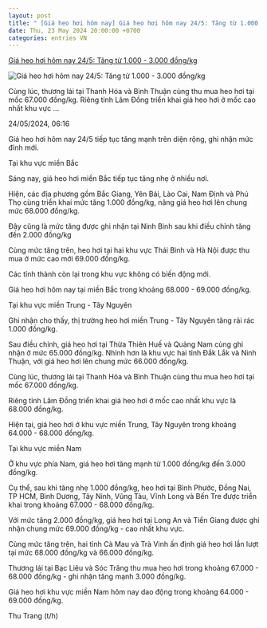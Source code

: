 ```yaml
---
layout: post
title: " [Giá heo hơi hôm nay] Giá heo hơi hôm nay 24/5: Tăng từ 1.000 - 3.000 đồng/kg"
date: Thu, 23 May 2024 20:00:00 +0700
categories: entries VN
---
```

[Giá heo hơi hôm nay 24/5: Tăng từ 1.000 - 3.000 đồng/kg](https://thuonghieucongluan.com.vn/gia-heo-hoi-hom-nay-24-5-tang-tu-1-000-3-000-dong-kg-a222967.html)

![Giá heo hơi hôm nay 24/5: Tăng từ 1.000 - 3.000 đồng/kg](https://media.thuonghieucongluan.vn/resize_640x360/uploads/2024/05/24/heo-2-1716506129.jpeg)

Cùng lúc, thương lái tại Thanh Hóa và Bình Thuận cùng thu mua heo hơi tại mốc 67.000 đồng/kg. Riêng tỉnh Lâm Đồng triển khai giá heo hơi ở mốc cao nhất khu vực ...

24/05/2024, 06:16

Giá heo hơi hôm nay 24/5 tiếp tục tăng mạnh trên diện rộng, ghi nhận mức đỉnh mới.

Tại khu vực miền Bắc

Sáng nay, giá heo hơi miền Bắc tiếp tục tăng nhẹ ở nhiều nơi.

Hiện, các địa phương gồm Bắc Giang, Yên Bái, Lào Cai, Nam Định và Phú Thọ cùng triển khai mức tăng 1.000 đồng/kg, nâng giá heo hơi lên chung mức 68.000 đồng/kg.

Đây cũng là mức tăng được ghi nhận tại Ninh Bình sau khi điều chỉnh tăng đến 2.000 đồng/kg

Cùng mức tăng trên, heo hơi tại hai khu vực Thái Bình và Hà Nội được thu mua ở mức cao mới 69.000 đồng/kg.

Các tỉnh thành còn lại trong khu vực không có biến động mới.

Giá heo hơi hôm nay tại miền Bắc trong khoảng 68.000 - 69.000 đồng/kg.

Tại khu vực miền Trung - Tây Nguyên

Ghi nhận cho thấy, thị trường heo hơi miền Trung - Tây Nguyên tăng rải rác 1.000 đồng/kg.

Sau điều chỉnh, giá heo hơi tại Thừa Thiên Huế và Quảng Nam cùng ghi nhận ở mức 65.000 đồng/kg. Nhỉnh hơn là khu vực hai tỉnh Đắk Lắk và Ninh Thuận, với giá heo hơi lên chung mức 66.000 đồng/kg.

Cùng lúc, thương lái tại Thanh Hóa và Bình Thuận cùng thu mua heo hơi tại mốc 67.000 đồng/kg.

Riêng tỉnh Lâm Đồng triển khai giá heo hơi ở mốc cao nhất khu vực là 68.000 đồng/kg.

Hiện tại, giá heo hơi ở khu vực miền Trung, Tây Nguyên trong khoảng 64.000 - 68.000 đồng/kg.

Tại khu vực miền Nam

Ở khu vực phía Nam, giá heo hơi tăng mạnh từ 1.000 đồng/kg đến 3.000 đồng/kg.

Cụ thể, sau khi tăng nhẹ 1.000 đồng/kg, heo hơi tại Bình Phước, Đồng Nai, TP HCM, Bình Dương, Tây Ninh, Vũng Tàu, Vĩnh Long và Bến Tre được triển khai trong khoảng 67.000 - 68.000 đồng/kg.

Với mức tăng 2.000 đồng/kg, giá heo hơi tại Long An và Tiền Giang được ghi nhận chung mức 69.000 đồng/kg - cao nhất khu vực.

Cùng mức tăng trên, hai tỉnh Cà Mau và Trà Vinh ấn định giá heo hơi lần lượt tại mức 68.000 đồng/kg và 66.000 đồng/kg.

Thương lái tại Bạc Liêu và Sóc Trăng thu mua heo hơi trong khoảng 67.000 - 68.000 đồng/kg - ghi nhận tăng mạnh 3.000 đồng/kg.

Giá heo hơi khu vực miền Nam hôm nay dao động trong khoảng 64.000 - 69.000 đồng/kg.

Thu Trang (t/h)

